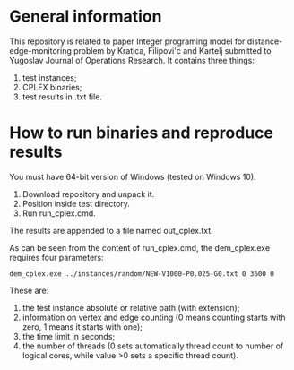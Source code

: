 # General information

This repository is related to paper Integer programing model for distance-edge-monitoring problem by Kratica, Filipovi\'c and Kartelj submitted to Yugoslav Journal of Operations Research. 
It contains three things:

1. test instances;
2. CPLEX binaries;
3. test results in .txt file.

# How to run binaries and reproduce results

You must have 64-bit version of Windows (tested on Windows 10). 

1. Download repository and unpack it. 
2. Position inside test directory. 
3. Run run_cplex.cmd. 

The results are appended to a file named out_cplex.txt. 

As can be seen from the content of run_cplex.cmd, the dem_cplex.exe requires four parameters:

```
dem_cplex.exe ../instances/random/NEW-V1000-P0.025-G0.txt 0 3600 0
```

These are:

1. the test instance absolute or relative path (with extension);
2. information on vertex and edge counting (0 means counting starts with zero, 1 means it starts with one);
3. the time limit in seconds;
4. the number of threads (0 sets automatically thread count to number of logical cores, while value >0 sets a specific thread count). 


